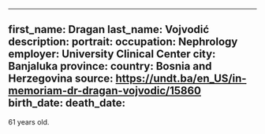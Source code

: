 ---
first_name: Dragan
last_name: Vojvodić
description: 
portrait: 
occupation: Nephrology
employer: University Clinical Center
city: Banjaluka
province: 
country: Bosnia and Herzegovina
source: https://undt.ba/en_US/in-memoriam-dr-dragan-vojvodic/15860
birth_date: 
death_date: 
--

61 years old.
